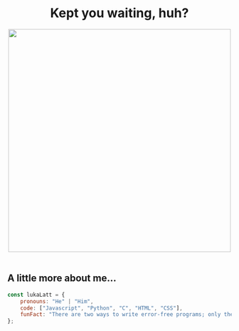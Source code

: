 <h1 align="center">Kept you waiting, huh?</h1>

<div align="center">
    
<img width="500" src="https://media.tenor.com/SKLHQ_xwWD0AAAAd/metal-gear-big-boss.gif">
    
</div>

<br>

<h2>A little more about me...</h2>

```javascript
const lukaLatt = {
    pronouns: "He" | "Him",
    code: ["Javascript", "Python", "C", "HTML", "CSS"],
    funFact: "There are two ways to write error-free programs; only the third one works"
};
```

<div>
</div>
<!--
<a href='https://github.com/rahul-jha98/github-stats-transparent'>
    
<img width="300" src="https://www.zelda.com/tears-of-the-kingdom/_images/features/link.png">
    
[![Top Langs](https://github-readme-stats.vercel.app/api/top-langs/?username=LukaLattanzi&theme=transparent)](https://github.com/anuraghazra/github-readme-stats)
![Anurag's GitHub stats](https://github-readme-stats.vercel.app/api?username=LukaLattanzi&show_icons=true&theme=transparent)

</a>
